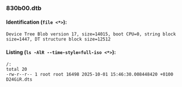 ### 830b00.dtb
#### Identification (`file <*>`):
```
Device Tree Blob version 17, size=14015, boot CPU=0, string block size=1447, DT structure block size=12512
```
#### Listing (`ls -AlR --time-style=full-iso <*>`):
```
/:
total 20
-rw-r--r-- 1 root root 16498 2025-10-01 15:46:30.008448420 +0100 D24GiR.dts
```

